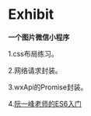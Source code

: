 # Exhibit

**一个图片微信小程序**

 1.css布局练习。
 
 2.网络请求封装。
 
 3.wxApi的Promise封装。
 
 4.[阮一峰老师的ES6入门](http://es6.ruanyifeng.com/#README)
